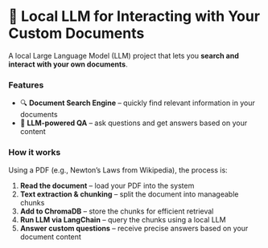 # 🚀 Local LLM for Interacting with Your Custom Documents

A local Large Language Model (LLM) project that lets you **search and interact with your own documents**.  

### Features
* 🔍 **Document Search Engine** – quickly find relevant information in your documents  
* 🤝 **LLM-powered QA** – ask questions and get answers based on your content  

### How it works
Using a PDF (e.g., Newton’s Laws from Wikipedia), the process is:

1. **Read the document** – load your PDF into the system  
2. **Text extraction & chunking** – split the document into manageable chunks  
3. **Add to ChromaDB** – store the chunks for efficient retrieval  
4. **Run LLM via LangChain** – query the chunks using a local LLM  
5. **Answer custom questions** – receive precise answers based on your document content
